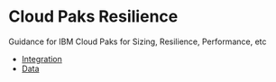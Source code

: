 # Cloud Paks Resilience

Guidance for IBM Cloud Paks for Sizing, Resilience, Performance, etc

* [Integration](Integration.md)
* [Data](Data.md)
